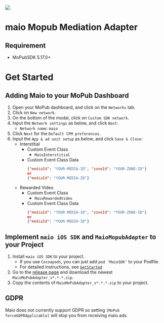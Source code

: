 ![](https://github.com/imobile-maio/maio-iOS-SDK/blob/wiki/doc/images/logo.png)

# maio Mopub Mediation Adapter

## Requirement

- MoPubSDK 5.17.0+

# Get Started

## Adding Maio to your MoPub Dashboard

1. Open your MoPub dashboard, and click on the `Networks` tab.
1. Click on `New network`.
1. On the bottom of the modal, click on `Custom SDK network`.
1. Input the `Network settings` as below, and click `Next`:
    - `Network name`: `maio`
1. Click `Next` for the `Default CPM preferences`.
1. Input the `App & ad unit setup` as below, and click `Save & Close`:
    - Interstitial
        - Custom Event Class
            - `MaioInterstitial`
        - Custom Event Class Data
            ```json
            {"mediaId": "YOUR-MEDIA-ID", "zoneId": "YOUR-ZONE-ID"}
            or
            {"mediaId": "YOUR-MEDIA-ID"}
            ```
    - Rewarded Video
        - Custom Event Class
            - `MaioRewardedVideo`
        - Custom Event Class Data
            ```json
            {"mediaId": "YOUR-MEDIA-ID", "zoneId": "YOUR-ZONE-ID"}
            or
            {"mediaId": "YOUR-MEDIA-ID"}
            ```

## Implement `maio iOS SDK` and `MaioMopubAdapter` to your Project

1. Install `maio iOS SDK` to your project.
    - If you use `Cocoapods`, you can just add `pod 'MaioSDK'` to your Podfile.
    - For detailed instructions, see [`GetStarted`](https://github.com/imobile-maio/maio-iOS-SDK/wiki/Get-Started-(EN))
1. Go to the [release page](https://github.com/imobile-maio/maio-iOS-MoPubMediationAdapter/releases) and download the newest `MaioMoPubAdapter_v*.*.*.zip`.
1. Copy the contents of `MaioMoPubAdapter_v*.*.*.zip` to your project.

## GDPR

Maio does not currently support GDPR so setting `[MoPub forceGDPRApplicable]` will stop you from receiving maio ads.
